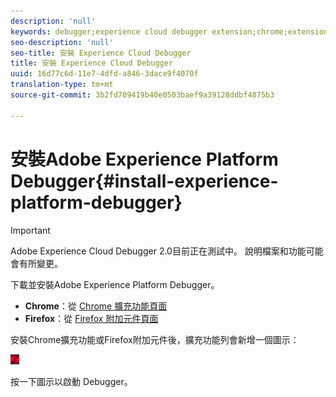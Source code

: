 ```yaml
---
description: 'null'
keywords: debugger;experience cloud debugger extension;chrome;extension;install
seo-description: 'null'
seo-title: 安裝 Experience Cloud Debugger
title: 安裝 Experience Cloud Debugger
uuid: 16d77c6d-11e7-4dfd-a846-3dace9f4070f
translation-type: tm+mt
source-git-commit: 3b2fd709419b40e0503baef9a39128ddbf4875b3

---
```



# 安裝Adobe Experience Platform Debugger{#install-experience-platform-debugger}

> [!IMPORTANT]
>
> Adobe Experience Cloud Debugger 2.0目前正在測試中。 說明檔案和功能可能會有所變更。

下載並安裝Adobe Experience Platform Debugger。

* **Chrome**：從 [Chrome 擴充功能頁面](https://chrome.google.com/webstore/detail/adobe-experience-cloud-de/ocdmogmohccmeicdhlhhgepeaijenapj)
* **Firefox**：從 [Firefox 附加元件頁面](https://addons.mozilla.org/en-US/firefox/addon/adobe-experience-platform-dbg/)

安裝Chrome擴充功能或Firefox附加元件後，擴充功能列會新增一個圖示：

![](assets/start-icon.jpg)

按一下圖示以啟動 Debugger。

